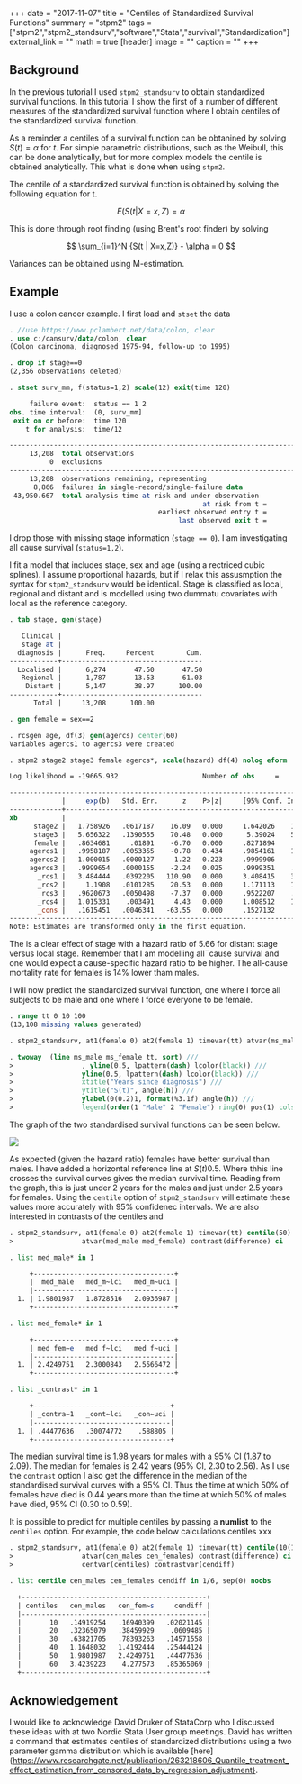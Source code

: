 +++
date = "2017-11-07"
title = "Centiles of Standardized Survival Functions"
summary = "stpm2"
tags = ["stpm2","stpm2_standsurv","software","Stata","survival","Standardization"]
external_link = "" 
math = true
[header]
image = ""
caption = ""
+++

## Background

In the previous tutorial I used `stpm2_standsurv` to obtain standardized survival functions. In this tutorial I show the first of a 
number of different measures of the standardized survival function where I obtain centiles of the standardized survival function.

As a reminder a centiles of a survival function can be obtanined by solving $S(t) = \alpha$ for $t$. For simple parametric distributions, such as the Weibull, this can be done analytically, but for more complex models the centile is obtained analytically. This what is done when using `stpm2`. 

The centile of a standardized survival function is obtained by solving the following equation for t. 

$$
E\left(S(t | X=x,Z\right) = \alpha
$$

This is done through root finding (using Brent's root finder) by solving

$$
\sum_{i=1}^N {S(t | X=x,Z)} - \alpha = 0
$$

Variances can be obtained using M-estimation.

## Example

I use a colon cancer example. I first load and `stset` the data

```stata
. //use https://www.pclambert.net/data/colon, clear
. use c:/cansurv/data/colon, clear
(Colon carcinoma, diagnosed 1975-94, follow-up to 1995)

. drop if stage==0
(2,356 observations deleted)

. stset surv_mm, f(status=1,2) scale(12) exit(time 120)

     failure event:  status == 1 2
obs. time interval:  (0, surv_mm]
 exit on or before:  time 120
    t for analysis:  time/12

------------------------------------------------------------------------------
     13,208  total observations
          0  exclusions
------------------------------------------------------------------------------
     13,208  observations remaining, representing
      8,866  failures in single-record/single-failure data
 43,950.667  total analysis time at risk and under observation
                                                at risk from t =         0
                                     earliest observed entry t =         0
                                          last observed exit t =        10

```

I drop those with missing stage information (`stage == 0`). I am investigating all cause survival (`status=1,2`).

I fit a model that includes stage, sex and age (using a rectriced cubic splines). I assume proportional hazards, but if I relax this assusmption the syntax for `stpm2_standsurv` would be identical. Stage is classified as local, regional and distant and is modelled using two dummatu covariates with local as the reference category.


```stata
. tab stage, gen(stage)

   Clinical |
   stage at |
  diagnosis |      Freq.     Percent        Cum.
------------+-----------------------------------
  Localised |      6,274       47.50       47.50
   Regional |      1,787       13.53       61.03
    Distant |      5,147       38.97      100.00
------------+-----------------------------------
      Total |     13,208      100.00

. gen female = sex==2

. rcsgen age, df(3) gen(agercs) center(60)
Variables agercs1 to agercs3 were created

. stpm2 stage2 stage3 female agercs*, scale(hazard) df(4) nolog eform

Log likelihood = -19665.932                     Number of obs     =     13,208

------------------------------------------------------------------------------
             |     exp(b)   Std. Err.      z    P>|z|     [95% Conf. Interval]
-------------+----------------------------------------------------------------
xb           |
      stage2 |   1.758926   .0617187    16.09   0.000     1.642026    1.884149
      stage3 |   5.656322   .1390555    70.48   0.000      5.39024    5.935539
      female |   .8634681     .01891    -6.70   0.000     .8271894     .901338
     agercs1 |   .9958187   .0053355    -0.78   0.434     .9854161    1.006331
     agercs2 |   1.000015   .0000127     1.22   0.223     .9999906     1.00004
     agercs3 |   .9999654   .0000155    -2.24   0.025     .9999351    .9999957
       _rcs1 |   3.484444   .0392205   110.90   0.000     3.408415    3.562169
       _rcs2 |     1.1908   .0101285    20.53   0.000     1.171113    1.210817
       _rcs3 |   .9620673   .0050498    -7.37   0.000     .9522207    .9720158
       _rcs4 |   1.015331    .003491     4.43   0.000     1.008512    1.022197
       _cons |   .1615451   .0046341   -63.55   0.000     .1527132    .1708879
------------------------------------------------------------------------------
Note: Estimates are transformed only in the first equation.

```

The is a clear effect of stage with a hazard ratio of 5.66 for distant stage versus local stage. Remember that I am modelling all¨cause survival and one would expect a cause-specific hazard ratio to be higher. The all-cause mortality rate for females is 14% lower tham males.

I will now predict the standardized survival function, one where I force all subjects to be male and one where I force everyone to be female.


```stata
. range tt 0 10 100
(13,108 missing values generated)

. stpm2_standsurv, at1(female 0) at2(female 1) timevar(tt) atvar(ms_male ms_female) ci

. twoway  (line ms_male ms_female tt, sort) ///
>                 , yline(0.5, lpattern(dash) lcolor(black)) ///
>                 yline(0.5, lpattern(dash) lcolor(black)) ///
>                 xtitle("Years since diagnosis") ///
>                 ytitle("S(t)", angle(h)) ///
>                 ylabel(0(0.2)1, format(%3.1f) angle(h)) ///
>                 legend(order(1 "Male" 2 "Female") ring(0) pos(1) cols(1))

```

The graph of the two standardised survival functions can be seen below.


![](/statasvg/stpm2_standsurv_survival_centile1.svg)

As expected (given the hazard ratio) females have better survival than males. I have added a horizontal reference line at $S(t) 0.5$. Where thhis line crosses the survival curves gives the median survival time. Reading from the graph, this is just under 2 years for the males and just under 2.5 years for females. Using the `centile` option of `stpm2_standsurv` will estimate these values more accurately with 95% confidenec intervals. We are also interested in contrasts of the centiles and 

```stata
. stpm2_standsurv, at1(female 0) at2(female 1) timevar(tt) centile(50) ///
>                 atvar(med_male med_female) contrast(difference) ci

. list med_male* in 1     

     +-----------------------------------+
     |  med_male   med_m~lci   med_m~uci |
     |-----------------------------------|
  1. | 1.9801987   1.8728516   2.0936987 |
     +-----------------------------------+

. list med_female* in 1   

     +-----------------------------------+
     | med_fem~e   med_f~lci   med_f~uci |
     |-----------------------------------|
  1. | 2.4249751   2.3000843   2.5566472 |
     +-----------------------------------+

. list _contrast* in 1

     +----------------------------------+
     | _contra~1   _cont~lci   _con~uci |
     |----------------------------------|
  1. | .44477636   .30074772    .588805 |
     +----------------------------------+

```

The median survival time is 1.98 years for males with a 95% CI (1.87 to 2.09). The median for females is 2.42 years (95% CI, 2.30 to 2.56). As I use the `contrast` option I also get the difference in the median of the standardised survival curves with a 95% CI. Thus the time at which 50% of females have died is 0.44 years more than the time at which 50% of males have died, 95% CI (0.30 to 0.59).

It is possible to predict for multiple centiles by passing a **numlist** to the `centiles` option. For example, the code below calculations centiles xxx

```stata
. stpm2_standsurv, at1(female 0) at2(female 1) timevar(tt) centile(10(10)60) ///
>                 atvar(cen_males cen_females) contrast(difference) ci ///
>                 centvar(centiles) contrastvar(cendiff)

. list centile cen_males cen_females cendiff in 1/6, sep(0) noobs

  +----------------------------------------------+
  | centiles   cen_males   cen_fem~s     cendiff |
  |----------------------------------------------|
  |       10   .14919254   .16940399   .02021145 |
  |       20   .32365079   .38459929    .0609485 |
  |       30   .63821705   .78393263   .14571558 |
  |       40   1.1648032   1.4192444   .25444124 |
  |       50   1.9801987   2.4249751   .44477636 |
  |       60   3.4239223    4.277573   .85365069 |
  +----------------------------------------------+

```

## Acknowledgement

I would like to acknowledge David Druker of StataCorp who I discussed these ideas with at two Nordic Stata User group meetings. David has written a command that estimates centiles of standardized distributions using a two parameter gamma distribution which is available [here]{https://www.researchgate.net/publication/263218606_Quantile_treatment_effect_estimation_from_censored_data_by_regression_adjustment}.

